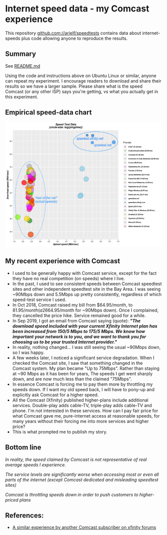 # Internet speed data - my Comcast experience

This repository [github.com://arielf/speedtests](https://github.com/arielf/speedtests) contains data about internet-speeds plus code allowing anyone to reproduce the results.

## Summary

See [README.md](README.md)

Using the code and instructions above on Ubuntu Linux or similar, anyone can repeat my experiment. I encourage readers to download and share their results so we have a larger sample. Please share what is the speed Comcast (or any other ISP) says you're getting, vs what you actually get in this experiment.

## Empirical speed-data chart

![Chart of speed-tests](speedtests-annotated.png)

## My recent experience with Comcast

- I used to be generally happy with Comcast service, except for the fact they have no real competition (on speeds) where I live.
- In the past, I used to see consistent speeds between Comcast speedtest sites and other independent speedtest site in the Bay Area. I was seeing ~90Mbps down and 5.5Mbps up pretty consistently, regardless of which speed-test service I used.
- In Oct 2018, Comcast raised my bill from $64.95/month, to $81.95/month (a 26% hike). When I objected to the price hike, their rep told me I'm on a 'extreme' plan, giving me "up to 150Mbs" down. Since I've never seen this speed from Comcast, not even vs their own speed-test, I objected to the price hike saying all I ask of them is to leave the price and service as-is ($64.95/month for ~90Mbps down). Once I complained, they cancelled the price hike. Service remained good for a while.
- In Sep 2019, I got an email from Comcast saying (quote): ***"The download speed included with your current Xfinity Internet plan has been increased from 150/5 Mbps to 175/5 Mbps. We know how important your network is to you, and we want to thank you for choosing us to be your trusted Internet provider."***
- In reality, nothing changed...  I was still seeing the usual ~90Mbps down, so I was happy.
- A few weeks later, I noticed a significant service degradation. When I checked the Comcast site, I saw that something changed in the Comcast system. My plan became "Up to 75Mbps". Rather than staying at ~90 Mbps as it has been for years, The speeds I get went sharply down, and are now much less than the claimed "75Mbps".
- In essence Comcast is forcing me to pay them more by throttling my speeds down. If I want my old speed back, I will have to pony-up and explicitly ask Comcast for a higher speed.
- All the Comcast (Xfinity) published higher-plans include additional services. Double-play adds cable-TV, triple-play adds cable-TV and phone. I'm not interested in these services. How can I pay fair price for what Comcast gave me, pure-internet access at reasonable speeds, for many years without their forcing me into more services and higher price?
- This is what prompted me to publish my story.

## Bottom line

_In reality, the speed claimed by Comcast is *not representative of real average speeds* I experience._

_The service levels are *significantly worse* when accessing most or even all parts of the internet (except Comcast dedicated and misleading speedtest sites)_

_Comcast is throttling speeds down in order to push customers to higher-priced plans_

## References:

- [A similar experience by another Comcast subscriber on xfinity forums](https://forums.xfinity.com/t5/Your-Home-Network/Proof-Comcast-Throttling-Internet-Speeds/td-p/3056103)


